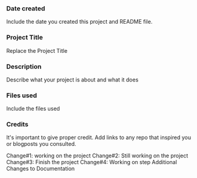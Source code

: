 ### Date created
Include the date you created this project and README file.

### Project Title
Replace the Project Title

### Description
Describe what your project is about and what it does

### Files used
Include the files used

### Credits
It's important to give proper credit. Add links to any repo that inspired you or blogposts you consulted.

Change#1: working on the project
Change#2: Still working on the project
Change#3: Finish the project
Change#4: Working on step Additional Changes to Documentation


